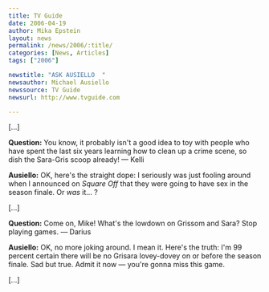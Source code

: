 ```yaml
---
title: TV Guide
date: 2006-04-19
author: Mika Epstein
layout: news
permalink: /news/2006/:title/
categories: [News, Articles]
tags: ["2006"]

newstitle: "ASK AUSIELLO  "
newsauthor: Michael Ausiello  
newssource: TV Guide  
newsurl: http://www.tvguide.com  

---
```


[...]

**Question:** You know, it probably isn't a good idea to toy with people who have spent the last six years learning how to clean up a crime scene, so dish the Sara-Gris scoop already! &#8212; Kelli

**Ausiello:** OK, here's the straight dope: I seriously was just fooling around when I announced on *Square Off* that they were going to have sex in the season finale. Or *was* it... ?

[...]

**Question:** Come on, Mike! What's the lowdown on Grissom and Sara? Stop playing games. &#8212; Darius

**Ausiello:** OK, no more joking around. I mean it. Here's the truth: I'm 99 percent certain there will be no Grisara lovey-dovey on or before the season finale. Sad but true. Admit it now &#8212; you're gonna miss this game.

[...]

